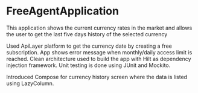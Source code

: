 # FreeAgentApplication
This application shows the current currency rates in the market and allows the user to get the last five days history of the selected currency 

Used ApiLayer platform to get the currency date by creating a free subscription. App shows error message when monthly/daily access limit is reached.
Clean architecture used to build the app with Hilt as dependency injection framework. Unit testing is done using JUnit and Mockito. 

Introduced Compose for currency history screen where the data is listed using LazyColumn.
